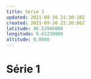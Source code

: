 ```yaml
---
title: Série 1
updated: 2021-09-30 21:30:10Z
created: 2021-09-30 21:30:06Z
latitude: 46.52940000
longitude: 6.61230000
altitude: 0.0000
---
```


# Série 1